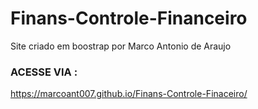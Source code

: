 # Finans-Controle-Financeiro
Site criado em boostrap por Marco Antonio de Araujo

### ACESSE VIA :
https://marcoant007.github.io/Finans-Controle-Finaceiro/
